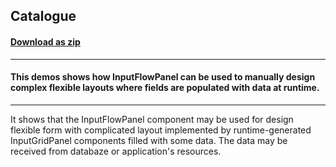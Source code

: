 ## Catalogue
#### [Download as zip](https://grapecity.github.io/DownGit/#/home?url=https://github.com/GrapeCity/ComponentOne-WinForms-Samples/tree/master/NetFramework\InputPanel\VB\DataBindingFlowPanelСatalogue)
____
#### This demos shows how InputFlowPanel can be used to manually design complex flexible layouts where fields are populated with data at runtime.
____
It shows that the InputFlowPanel component may be used for design flexible form with complicated layout implemented by runtime-generated InputGridPanel components filled with some data. The data may be received from databaze or application's resources.
